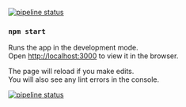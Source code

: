 [![pipeline status](https://gitlab.com/essernik/random_quote_machine/badges/main/pipeline.svg)](https://gitlab.com/essernik/random_quote_machine/-/commits/main)

### `npm start`


Runs the app in the development mode.<br>
Open [http://localhost:3000](http://localhost:3000) to view it in the browser.

The page will reload if you make edits.<br>
You will also see any lint errors in the console.


[![pipeline status](https://gitlab.com/essernik/random_quote_machine/badges/main/pipeline.svg)](https://gitlab.com/essernik/random_quote_machine/-/commits/develop)
